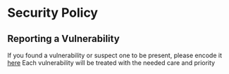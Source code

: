 # Security Policy

## Reporting a Vulnerability

If you found a vulnerability or suspect one to be present, please encode it [here](https://github.com/geertmeersman/youfone/security/advisories/new)
Each vulnerability will be treated with the needed care and priority
